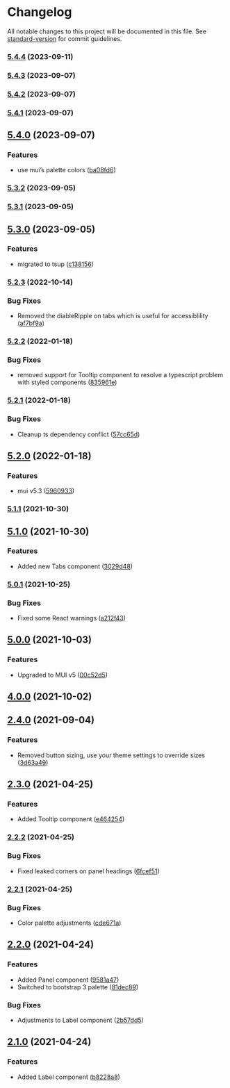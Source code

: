 # Changelog

All notable changes to this project will be documented in this file. See [standard-version](https://github.com/conventional-changelog/standard-version) for commit guidelines.

### [5.4.4](https://github.com/claytonfbell/material-ui-bootstrap/compare/v5.4.3...v5.4.4) (2023-09-11)

### [5.4.3](https://github.com/claytonfbell/material-ui-bootstrap/compare/v5.4.2...v5.4.3) (2023-09-07)

### [5.4.2](https://github.com/claytonfbell/material-ui-bootstrap/compare/v5.4.1...v5.4.2) (2023-09-07)

### [5.4.1](https://github.com/claytonfbell/material-ui-bootstrap/compare/v5.4.0...v5.4.1) (2023-09-07)

## [5.4.0](https://github.com/claytonfbell/material-ui-bootstrap/compare/v5.3.2...v5.4.0) (2023-09-07)


### Features

* use mui’s palette colors ([ba08fd6](https://github.com/claytonfbell/material-ui-bootstrap/commit/ba08fd6605bbd8efd2c233a0e09961949ba1ab73))

### [5.3.2](https://github.com/claytonfbell/material-ui-bootstrap/compare/v5.3.1...v5.3.2) (2023-09-05)

### [5.3.1](https://github.com/claytonfbell/material-ui-bootstrap/compare/v5.3.0...v5.3.1) (2023-09-05)

## [5.3.0](https://github.com/claytonfbell/material-ui-bootstrap/compare/v5.2.3...v5.3.0) (2023-09-05)


### Features

* migrated to tsup ([c138156](https://github.com/claytonfbell/material-ui-bootstrap/commit/c138156e2fbba518219b1009c1c0dc7926646ad2))

### [5.2.3](https://github.com/claytonfbell/material-ui-bootstrap/compare/v5.2.2...v5.2.3) (2022-10-14)


### Bug Fixes

* Removed the diableRipple on tabs which is useful for accessiblility ([af7bf9a](https://github.com/claytonfbell/material-ui-bootstrap/commit/af7bf9abfc139ca352a3dfc5c6c67d2135ddff92))

### [5.2.2](https://github.com/claytonfbell/material-ui-bootstrap/compare/v5.2.1...v5.2.2) (2022-01-18)


### Bug Fixes

* removed support for Tooltip component to resolve a typescript problem with styled components ([835961e](https://github.com/claytonfbell/material-ui-bootstrap/commit/835961e9a84c2e4582eff6f3f2dd66f49ac52289))

### [5.2.1](https://github.com/claytonfbell/material-ui-bootstrap/compare/v5.2.0...v5.2.1) (2022-01-18)


### Bug Fixes

* Cleanup ts dependency conflict ([57cc65d](https://github.com/claytonfbell/material-ui-bootstrap/commit/57cc65df463a9c19e64fb30fe03aac49938f18f2))

## [5.2.0](https://github.com/claytonfbell/material-ui-bootstrap/compare/v5.1.1...v5.2.0) (2022-01-18)


### Features

* mui v5.3 ([5960933](https://github.com/claytonfbell/material-ui-bootstrap/commit/5960933b7bb7cc198d80fc3eee7c5d5babd0107b))

### [5.1.1](https://github.com/claytonfbell/material-ui-bootstrap/compare/v5.1.0...v5.1.1) (2021-10-30)

## [5.1.0](https://github.com/claytonfbell/material-ui-bootstrap/compare/v5.0.1...v5.1.0) (2021-10-30)


### Features

* Added new Tabs component ([3029d48](https://github.com/claytonfbell/material-ui-bootstrap/commit/3029d48662d9f6ec851877c393f0bc20b2a20799))

### [5.0.1](https://github.com/claytonfbell/material-ui-bootstrap/compare/v5.0.0...v5.0.1) (2021-10-25)


### Bug Fixes

* Fixed some React warnings ([a212f43](https://github.com/claytonfbell/material-ui-bootstrap/commit/a212f43a5d8a3c0d21da2348ffdf2cfd90f84bb0))

## [5.0.0](https://github.com/claytonfbell/material-ui-bootstrap/compare/v4.0.0...v5.0.0) (2021-10-03)


### Features

* Upgraded to MUI v5 ([00c52d5](https://github.com/claytonfbell/material-ui-bootstrap/commit/00c52d524f29fffd7ce5359b80b54aa73ac22b1d))

## [4.0.0](https://github.com/claytonfbell/material-ui-bootstrap/compare/v2.4.0...v4.0.0) (2021-10-02)

## [2.4.0](https://github.com/claytonfbell/material-ui-bootstrap/compare/v2.3.0...v2.4.0) (2021-09-04)


### Features

* Removed button sizing, use your theme settings to override sizes ([3d63a49](https://github.com/claytonfbell/material-ui-bootstrap/commit/3d63a49da9985e5c70d83bc0def74e6bb736d141))

## [2.3.0](https://github.com/claytonfbell/material-ui-bootstrap/compare/v2.2.2...v2.3.0) (2021-04-25)


### Features

* Added Tooltip component ([e464254](https://github.com/claytonfbell/material-ui-bootstrap/commit/e464254f9f1eae327041a9dc4ebbaa5735ff7bcd))

### [2.2.2](https://github.com/claytonfbell/material-ui-bootstrap/compare/v2.2.1...v2.2.2) (2021-04-25)


### Bug Fixes

* Fixed leaked corners on panel headings ([6fcef51](https://github.com/claytonfbell/material-ui-bootstrap/commit/6fcef51c138a678b0a4b891b988d44f4d9208f0a))

### [2.2.1](https://github.com/claytonfbell/material-ui-bootstrap/compare/v2.2.0...v2.2.1) (2021-04-25)


### Bug Fixes

* Color palette adjustments ([cde671a](https://github.com/claytonfbell/material-ui-bootstrap/commit/cde671a9681f47f0a90a4c3aaec4eeb8cc88277e))

## [2.2.0](https://github.com/claytonfbell/material-ui-bootstrap/compare/v2.1.0...v2.2.0) (2021-04-24)


### Features

* Added Panel component ([9581a47](https://github.com/claytonfbell/material-ui-bootstrap/commit/9581a47090cced9859cbc78895be45c31f337397))
* Switched to bootstrap 3 palette ([81dec89](https://github.com/claytonfbell/material-ui-bootstrap/commit/81dec89fde5eb6ff94c2c8786ba68e3945d94616))


### Bug Fixes

* Adjustments to Label component ([2b57dd5](https://github.com/claytonfbell/material-ui-bootstrap/commit/2b57dd5a29689cab27ca933bca4c6620e3078e38))

## [2.1.0](https://github.com/claytonfbell/material-ui-bootstrap/compare/v2.0.0...v2.1.0) (2021-04-24)


### Features

* Added Label component ([b8228a8](https://github.com/claytonfbell/material-ui-bootstrap/commit/b8228a80f80fd883c808f6fec6a93650edcfa76b))
